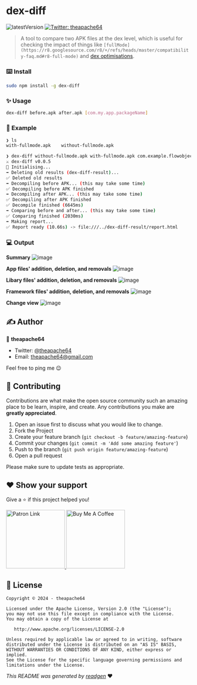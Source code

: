 
# dex-diff

![latestVersion](https://img.shields.io/github/v/release/theapache64/dex-diff)
<a href="https://twitter.com/theapache64" target="_blank">
<img alt="Twitter: theapache64" src="https://img.shields.io/twitter/follow/theapache64.svg?style=social" />
</a>

> A tool to compare two APK files at the dex level, which is useful for checking the impact of things like `[fullMode](https://r8.googlesource.com/r8/+/refs/heads/master/compatibility-faq.md#r8-full-mode)` and [dex optimisations](https://developer.android.com/topic/performance/baselineprofiles/dex-layout-optimizations).

### ⌨️ Install
```bash
sudo npm install -g dex-diff
```

### ✨ Usage
```bash
dex-diff before.apk after.apk [com.my.app.packageName]
```

### 🤖 Example

```bash
❯ ls
with-fullmode.apk    without-fullmode.apk

❯ dex-diff without-fullmode.apk with-fullmode.apk com.example.flowobjectrepro
⚔️ dex-diff v0.0.5
🚀 Initialising...
➡️ Deleting old results (dex-diff-result)...
✅ Deleted old results
➡️ Decompiling before APK... (this may take some time)
✅ Decompiling before APK finished
➡️ Decompiling after APK... (this may take some time)
✅ Decompiling after APK finished
✅ Decompile finished (6645ms)
➡️ Comparing before and after... (this may take some time)
✅ Comparing finished (2030ms)
➡️ Making report...
✅ Report ready (10.66s) -> file:///../dex-diff-result/report.html 

```

### 💻 Output

**Summary**
![image](https://github.com/theapache64/dex-diff/assets/9678279/4af3027b-8d26-42c2-ab0b-96789d05f059)

**App files' addition, deletion, and removals**
![image](https://github.com/theapache64/dex-diff/assets/9678279/e9e6b466-d599-4833-8fd6-1b30d9299c91)

**Libary files' addition, deletion, and removals**
![image](https://github.com/theapache64/dex-diff/assets/9678279/de89e79a-191b-4cec-9901-2160b0c893f5)

**Framework files' addition, deletion, and removals**
![image](https://github.com/theapache64/dex-diff/assets/9678279/f3dbd2bf-645b-451c-b4bd-063db3e86b89)

**Change view**
![image](https://github.com/theapache64/dex-diff/assets/9678279/b31f1e76-6a1f-4932-b3df-1a0fb2321512)


## ✍️ Author

👤 **theapache64**

* Twitter: <a href="https://twitter.com/theapache64" target="_blank">@theapache64</a>
* Email: theapache64@gmail.com

Feel free to ping me 😉

## 🤝 Contributing

Contributions are what make the open source community such an amazing place to be learn, inspire, and create. Any
contributions you make are **greatly appreciated**.

1. Open an issue first to discuss what you would like to change.
1. Fork the Project
1. Create your feature branch (`git checkout -b feature/amazing-feature`)
1. Commit your changes (`git commit -m 'Add some amazing feature'`)
1. Push to the branch (`git push origin feature/amazing-feature`)
1. Open a pull request

Please make sure to update tests as appropriate.

## ❤ Show your support

Give a ⭐️ if this project helped you!

<a href="https://www.patreon.com/theapache64">
  <img alt="Patron Link" src="https://c5.patreon.com/external/logo/become_a_patron_button@2x.png" width="160"/>
</a>

<a href="https://www.buymeacoffee.com/theapache64" target="_blank">
    <img src="https://cdn.buymeacoffee.com/buttons/v2/default-yellow.png" alt="Buy Me A Coffee" width="160">
</a>


## 📝 License

```
Copyright © 2024 - theapache64

Licensed under the Apache License, Version 2.0 (the "License");
you may not use this file except in compliance with the License.
You may obtain a copy of the License at

   http://www.apache.org/licenses/LICENSE-2.0

Unless required by applicable law or agreed to in writing, software
distributed under the License is distributed on an "AS IS" BASIS,
WITHOUT WARRANTIES OR CONDITIONS OF ANY KIND, either express or implied.
See the License for the specific language governing permissions and
limitations under the License.
```

_This README was generated by [readgen](https://github.com/theapache64/readgen)_ ❤

